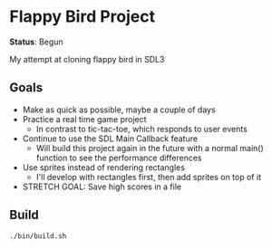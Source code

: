 # Flappy Bird Project

**Status**: Begun

My attempt at cloning flappy bird in SDL3

## Goals

* Make as quick as possible, maybe a couple of days
* Practice a real time game project
  * In contrast to tic-tac-toe, which responds to user events
* Continue to use the SDL Main Callback feature
  * Will build this project again in the future with a normal main() function
    to see the performance differences
* Use sprites instead of rendering rectangles
  * I'll develop with rectangles first, then add sprites on top of it
* STRETCH GOAL: Save high scores in a file

## Build

```bash
./bin/build.sh
```
